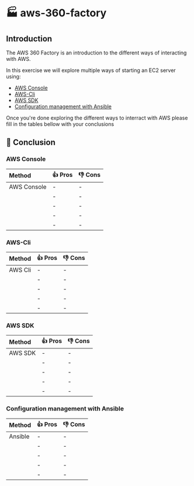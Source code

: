 # :factory: aws-360-factory

## Introduction

The AWS 360 Factory is an introduction to the different ways of interacting with AWS.

In this exercise we will explore multiple ways of starting an EC2 server using:

* [AWS Console](./1_console/README.md)
* [AWS-Cli](./2_awscli/README.md)
* [AWS SDK](./3_sdk/README.md)
* [Configuration management with Ansible](./4_ansible/README.md)

Once you're done exploring the different ways to interract with AWS please fill in the tables bellow with your conclusions

## :name_badge: Conclusion

### AWS Console

| Method                           | :thumbsup: Pros | :thumbsdown: Cons |
|:---------------------------------|:----------------|:------------------|
| AWS Console                      | -               | -                 |
|                                  | -               | -                 |
|                                  | -               | -                 |
|                                  | -               | -                 |
|                                  | -               | -                 |

### AWS-Cli

| Method  | :thumbsup: Pros | :thumbsdown: Cons |
|:--------|:----------------|:------------------|
| AWS Cli | -               | -                 |
|         | -               | -                 |
|         | -               | -                 |
|         | -               | -                 |
|         | -               | -                 |

### AWS SDK

| Method  | :thumbsup: Pros | :thumbsdown: Cons |
|:--------|:----------------|:------------------|
| AWS SDK | -               | -                 |
|         | -               | -                 |
|         | -               | -                 |
|         | -               | -                 |
|         | -               | -                 |


### Configuration management with Ansible

| Method  | :thumbsup: Pros | :thumbsdown: Cons |
|:--------|:----------------|:------------------|
| Ansible | -               | -                 |
|         | -               | -                 |
|         | -               | -                 |
|         | -               | -                 |
|         | -               | -                 |
